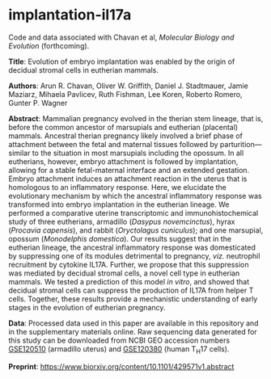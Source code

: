 # implantation-il17a
Code and data associated with Chavan et al, *Molecular Biology and Evolution* (forthcoming).

**Title**: Evolution of embryo implantation was enabled by the origin of decidual stromal cells in eutherian mammals.

**Authors**: Arun R. Chavan, Oliver W. Griffith, Daniel J. Stadtmauer, Jamie Maziarz, Mihaela Pavlicev, Ruth Fishman, Lee Koren, Roberto Romero, Gunter P. Wagner

**Abstract**: Mammalian pregnancy evolved in the therian stem lineage, that is, before the common ancestor of marsupials and eutherian (placental) mammals. Ancestral therian pregnancy likely involved a brief phase of attachment between the fetal and maternal tissues followed by parturition&mdash;similar to the situation in most marsupials including the opossum. In all eutherians, however, embryo attachment is followed by implantation, allowing for a stable fetal-maternal interface and an extended gestation. Embryo attachment induces an attachment reaction in the uterus that is homologous to an inflammatory response. Here, we elucidate the evolutionary mechanism by which the ancestral inflammatory response was transformed into embryo implantation in the eutherian lineage. We performed a comparative uterine transcriptomic and immunohistochemical study of three eutherians, armadillo (_Dasypus novemcinctus_), hyrax (_Procavia capensis_), and rabbit (_Oryctolagus cuniculus_); and one marsupial, opossum (_Monodelphis domestica_). Our results suggest that in the eutherian lineage, the ancestral inflammatory response was domesticated by suppressing one of its modules detrimental to pregnancy, _viz._ neutrophil recruitment by cytokine IL17A. Further, we propose that this suppression was mediated by decidual stromal cells, a novel cell type in eutherian mammals. We tested a prediction of this model _in vitro_, and showed that decidual stromal cells can suppress the production of IL17A from helper T cells. Together, these results provide a mechanistic understanding of early stages in the evolution of eutherian pregnancy.

**Data**: Processed data used in this paper are available in this repository and in the supplementary materials online. Raw sequencing data generated for this study can be downloaded from NCBI GEO accession numbers [GSE120510](https://www.ncbi.nlm.nih.gov/geo/query/acc.cgi?acc=GSE120510) (armadillo uterus) and [GSE120380](https://www.ncbi.nlm.nih.gov/geo/query/acc.cgi?acc=GSE120380) (human T<sub>H</sub>17 cells). 

**Preprint**: https://www.biorxiv.org/content/10.1101/429571v1.abstract
